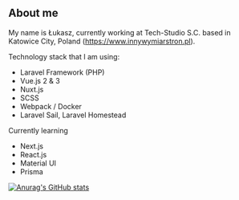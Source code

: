 ## About me
My name is Łukasz, currently working at Tech-Studio S.C. based in Katowice City, Poland (https://www.innywymiarstron.pl).

Technology stack that I am using:
- Laravel Framework (PHP)
- Vue.js 2 & 3
- Nuxt.js
- SCSS
- Webpack / Docker
- Laravel Sail, Laravel Homestead

Currently learning
- Next.js
- React.js
- Material UI
- Prisma

[![Anurag's GitHub stats](https://github-readme-stats.vercel.app/api?username=lukasion)](https://github.com/anuraghazra/github-readme-stats)

